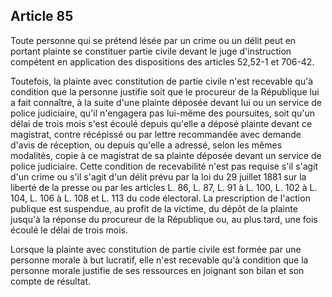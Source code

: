 Article 85
----
Toute personne qui se prétend lésée par un crime ou un délit peut en portant
plainte se constituer partie civile devant le juge d'instruction compétent en
application des dispositions des articles 52,52-1 et 706-42.

Toutefois, la plainte avec constitution de partie civile n'est recevable qu'à
condition que la personne justifie soit que le procureur de la République lui a
fait connaître, à la suite d'une plainte déposée devant lui ou un service de
police judiciaire, qu'il n'engagera pas lui-même des poursuites, soit qu'un
délai de trois mois s'est écoulé depuis qu'elle a déposé plainte devant ce
magistrat, contre récépissé ou par lettre recommandée avec demande d'avis de
réception, ou depuis qu'elle a adressé, selon les mêmes modalités, copie à ce
magistrat de sa plainte déposée devant un service de police judiciaire. Cette
condition de recevabilité n'est pas requise s'il s'agit d'un crime ou s'il
s'agit d'un délit prévu par la loi du 29 juillet 1881 sur la liberté de la
presse ou par les articles L. 86, L. 87, L. 91 à L. 100, L. 102 à L. 104, L. 106
à L. 108 et L. 113 du code électoral. La prescription de l'action publique est
suspendue, au profit de la victime, du dépôt de la plainte jusqu'à la réponse du
procureur de la République ou, au plus tard, une fois écoulé le délai de trois
mois.

Lorsque la plainte avec constitution de partie civile est formée par une
personne morale à but lucratif, elle n'est recevable qu'à condition que la
personne morale justifie de ses ressources en joignant son bilan et son compte
de résultat.
